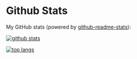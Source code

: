 # Github Stats

My GitHub stats (powered by [github-readme-stats](https://github.com/anuraghazra/github-readme-stats)):

[![github stats](https://github-readme-stats.vercel.app/api?username=egger&show_icons=true&hide_title=true&hide_border=true)](https://github.com/egger)

[![top langs](https://github-readme-stats.vercel.app/api/top-langs/?username=egger&layout=compact&hide_border=true)](https://github.com/egger)
